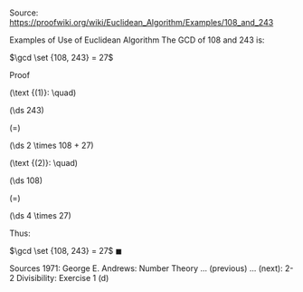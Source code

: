 # 

Source: https://proofwiki.org/wiki/Euclidean_Algorithm/Examples/108_and_243

Examples of Use of Euclidean Algorithm
The GCD of $108$ and $243$ is:

$\gcd \set {108, 243} = 27$


Proof



\(\text {(1)}: \quad\)









\(\ds 243\)

\(=\)







\(\ds 2 \times 108 + 27\)










\(\text {(2)}: \quad\)









\(\ds 108\)

\(=\)







\(\ds 4 \times 27\)









Thus:

$\gcd \set {108, 243} = 27$
$\blacksquare$


Sources
1971: George E. Andrews: Number Theory ... (previous) ... (next): $\text {2-2}$ Divisibility: Exercise $1 \ \text{(d)}$




